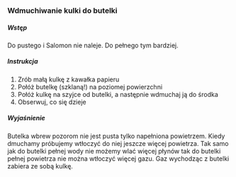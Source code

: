 ### Wdmuchiwanie kulki do butelki
##### Wstęp 
Do pustego i Salomon nie naleje. Do pełnego tym bardziej.
##### Instrukcja
1. Zrób małą kulkę z kawałka papieru
2. Połóż butelkę (szklaną!) na poziomej powierzchni
3. Połóż kulkę na szyjce od butelki, a następnie wdmuchaj ją do środka
4. Obserwuj, co się dzieje
##### Wyjaśnienie
Butelka wbrew pozorom nie jest pusta tylko napełniona powietrzem. Kiedy dmuchamy próbujemy wtłoczyć do niej jeszcze więcej powietrza. Tak samo jak do butelki pełnej wody nie możemy wlać więcej płynów tak do butelki pełnej powietrza nie można wtłoczyć więcej gazu. Gaz wychodząc z butelki zabiera ze sobą kulkę.
